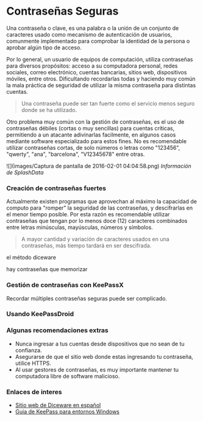 # Contraseñas Seguras

Una contraseña o clave, es una palabra o la unión de un conjunto de caracteres usado como mecanismo de autenticación de usuarios, comunmente implementado para comprobar la identidad de la persona o aprobar algún tipo de acceso.

Por lo general, un usuario de equipos de computación, utiliza contraseñas para diversos propósitos: acceso a su computadora personal, redes sociales, correo electrónico, cuentas bancarias, sitios web, dispositivos móviles, entre otros. Dificultando recordarlas todas y haciendo muy común la mala práctica de seguridad de utilizar la misma contraseña para distintas cuentas.

>Una contraseña puede ser tan fuerte como el servicio menos seguro donde se ha utilizado.

Otro problema muy común con la gestión de contraseñas, es el uso de contraseñas débiles (cortas o muy sencillas) para cuentas críticas, permitiendo a un atacante adivinarlas facilmente, en algunos casos mediante software especializado para estos fines. No es recomendable utilizar contraseñas cortas, de solo números o letras como "123456", "qwerty", "ana", "barcelona", "V12345678" entre otras.

![](images/Captura de pantalla de 2016-02-01 04:04:58.png)
*Información de SplashData*

### Creación de contraseñas fuertes

Actualmente existen programas que aprovechan al máximo la capacidad de computo para "romper" la seguridad de las contraseñas, y descifrarlas en el menor tiempo posible. Por esta razón es recomendable utilizar contraseñas que tengan por lo menos doce (12) caracteres combinados entre letras minúsculas, mayúsculas, números y símbolos.

>A mayor cantidad y variación de caracteres usados en una contraseñas, más tiempo tardará en ser descifrada. 

el método diceware

hay contraseñas que memorizar



### Gestión de contraseñas con KeePassX

Recordar múltiples contraseñas seguras puede ser complicado.

### Usando KeePassDroid



### Algunas recomendaciones extras

* Nunca ingresar a tus cuentas desde dispositivos que no sean de tu confianza.
* Asegurarse de que el sitio web donde estas ingresando tu contraseña, utilice HTTPS.
* Al usar gestores de contraseñas, es muy importante mantener tu computadora libre de software malicioso.

### Enlaces de interes

* [Sitio web de Diceware en español](http://world.std.com/~reinhold/diceware_en_espanolA.htm)
* [Guia de KeePass para entornos Windows](https://info.securityinabox.org/es/keepass_instalar)